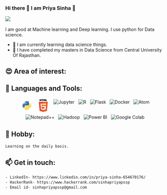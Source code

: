 ### Hi there 👋 I am Priya Sinha :woman:
<img src="https://media.giphy.com/media/3o7aCZVnVV2efQgIko/giphy.gif"/>

I am good at Machine learning and Deep learning. I use python for Data science.

- 🔭 I am currently learning data science things.
- 🔭 I have completed my masters in Data Science from Central University Of Rajasthan.

## :heart_eyes: Area of interest:

## 🧰 Languages and Tools:
<p align="center">
<img src="https://raw.githubusercontent.com/github/explore/80688e429a7d4ef2fca1e82350fe8e3517d3494d/topics/python/python.png" alt="Python" height="40" style="vertical-align:top; margin:4px">
<img src="https://raw.githubusercontent.com/github/explore/80688e429a7d4ef2fca1e82350fe8e3517d3494d/topics/html/html.png" alt="HTML" height="40" style="vertical-align:top; margin:4px">
<img src="https://upload.wikimedia.org/wikipedia/commons/thumb/3/38/Jupyter_logo.svg/518px-Jupyter_logo.svg.png" alt="Jupyter" height="40" style="vertical-align:top; margin:4px">
<img src="https://images.techhive.com/images/article/2017/01/r_programming_language_abstract_blue_binary_code_background_thinkstock_3x2_1200x800-100703501-large.jpg" alt="R" height="40" style="vertical-align:top; margin:4px">
    
<img src="https://soshace-12d3e.kxcdn.com/wp-content/uploads/rcl-uploads/articles/2020/08/3992502.jpg" alt="Flask" height="40" style="vertical-align:top; margin:4px">
<img src="https://webme.ie/wp-content/uploads/2019/01/How-to-run-a-python-app-with-docker-compose.png" alt="Docker" height="40" style="vertical-align:top; margin:4px">
<img src="https://img.favpng.com/5/7/18/atom-text-editor-source-code-editor-visual-studio-code-png-favpng-MfczF5T6EERBwtzxG3WweUfFH.jpg" alt="Atom" height="40" style="vertical-align:top; margin:4px">
<img src="https://img2.pngio.com/notepad-text-editor-source-code-editor-png-clipart-area-source-code-editor-png-728_426.jpg" alt="Notepad++" height="40" style="vertical-align:top; margin:4px">
<img src="http://twimgs.com/informationweek/galleries/automated/723/01_Hadoop_full.jpg" alt="Hadoop" height="40" style="vertical-align:top; margin:4px">
<img src="https://i1.wp.com/www.bconcepts.pt/wp-content/uploads/2019/04/PowerBI-Logo.png?w=350&ssl=1" alt="Power BI" height="40" style="vertical-align:top; margin:4px">
<img src="https://miro.medium.com/max/1400/1*7oukapIBInsovpHkQB3QZg.jpeg" alt="Google Colab" height="40" style="vertical-align:top; margin:4px">
</p>
</p>


## 🌱 Hobby:
    Learning on the daily basis.

## 📫 Get in touch: 
    - LinkedIn- https://www.linkedin.com/in/priya-sinha-654670176/
    - HackerRank- https://www.hackerrank.com/sinhapriyapssp
    - Email id- sinhapriyapssp@gmail.com





<!--
**Oprishri/Oprishri** is a ✨ _special_ ✨ repository because its `README.md` (this file) appears on your GitHub profile.
